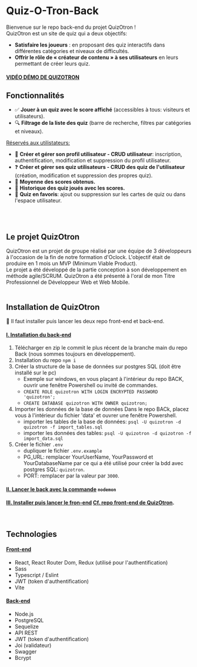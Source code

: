 # Quiz-O-Tron-Back
Bienvenue sur le repo back-end du projet QuizOtron !  
QuizOtron est un site de quiz qui a deux objectifs:
- **Satisfaire les joueurs** : en proposant des quiz interactifs dans différentes catégories et niveaux de difficultés. 
- **Offrir le rôle de « créateur de contenu » à ses utilisateurs** en leurs permettant de créer leurs quiz.  

#### [VIDÉO DÉMO DE QUIZOTRON](https://youtu.be/XAlN5DYLVeI)</br>



## Fonctionnalités
- 	&#x2705; **Jouer à un quiz avec le score affiché** (accessibles à tous: visiteurs et utilisateurs).
- &#x1F50D; **Filtrage de la liste des quiz** (barre de recherche, filtres par catégories et niveaux).  

<u>Réservés aux utilistateurs:</u>
- &#x1F642; **Créer et gérer son profil utilisateur - CRUD utilisateur**: inscription, authentification, modification et suppression du profil utilisateur.
- &#x2753; **Créer et gérer ses quiz utilisateurs - CRUD des quiz de l'utilisateur** (création, modification et suppression des propres quiz).
- 	&#x1F3C1; **Moyenne des scores obtenus.**
- 	&#x1F4D8; **Historique des quiz joués avec les scores.**
- 	&#x1F499; **Quiz en favoris**: ajout ou suppression sur les cartes de quiz ou dans l'espace utilisateur.
<br>
<br>

## Le projet QuizOtron
QuizOtron est un projet de groupe réalisé par une équipe de 3 développeurs à l'occasion de la fin de notre formation d'Oclock. 
L'objectif était de produire en 1 mois un MVP (Minimum Viable Product).  
Le projet a été développé de la partie conception à son développement en méthode agile/SCRUM.
QuizOtron a été présenté à l'oral de mon Titre Professionnel de Développeur Web et Web Mobile.
<br>
<br>

## Installation de QuizOtron
&#x1F6A9; Il faut installer puis lancer les deux repo front-end et back-end.  
#### <u>I. Installation du back-end</u>
1. Télécharger en zip le commit le plus récent de la branche main du repo Back (nous sommes toujours en développement).
2. Installation du repo `npm i`
3. Créer la structure de la base de données sur postgres SQL (doit être installé sur le pc)
   * Exemple sur windows, en vous plaçant à l'intérieur du repo BACK, ouvrir une fenêtre Powershell ou invité de commandes.
   * `CREATE ROLE quizotron WITH LOGIN ENCRYPTED PASSWORD 'quizotron';`
   * `CREATE DATABASE quizotron WITH OWNER quizotron;`
4. Importer les données de la base de données
   Dans le repo BACk, placez vous à l'intérieur du fichier 'data' et ouvrer une fenêtre Powershell.
    * importer les tables de la base de données: `psql -U quizotron -d quizotron -f import_tables.sql`
    * importer les données des tables: `psql -U quizotron -d quizotron -f import_data.sql`
5. Créer le fichier `.env` 
   * dupliquer le fichier `.env.example`
   * PG_URL: remplacer YourUserName, YourPassword et YourDatabaseName par ce qui a été utilisé pour créer la bdd avec postgres SQL: `quizotron`.
   * PORT: remplacer par la valeur par `3000`.

#### <u>II. Lancer le back avec la commande</u> `nodemon`
#### <u>III. Installer puis lancer le fron-end</u>  [Cf. repo front-end de QuizOtron](https://github.com/Gabrielle-SAVARY/QuizOtron-Front).
<br>


  ## Technologies
#### <u>Front-end</u>
- React, React Router Dom, Redux (utilisé pour l'authentification)
- Sass
- Typescript / Eslint
- JWT (token d'authentification)
- Vite
  
#### <u>Back-end</u>
- Node.js
- PostgreSQL
- Sequelize
- API REST
- JWT (token d'authentification)
- Joi (validateur)
- Swagger
- Bcrypt